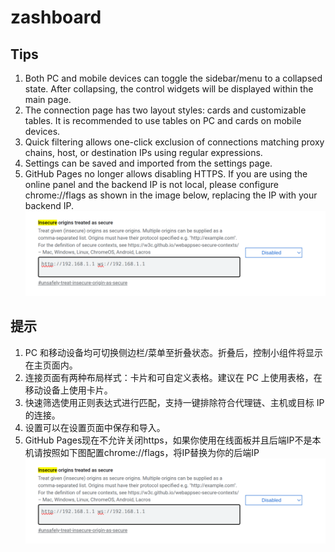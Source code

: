 # zashboard

## Tips
1. Both PC and mobile devices can toggle the sidebar/menu to a collapsed state. After collapsing, the control widgets will be displayed within the main page.  
2. The connection page has two layout styles: cards and customizable tables. It is recommended to use tables on PC and cards on mobile devices.  
3. Quick filtering allows one-click exclusion of connections matching proxy chains, host, or destination IPs using regular expressions.  
4. Settings can be saved and imported from the settings page.
5. GitHub Pages no longer allows disabling HTTPS. If you are using the online panel and the backend IP is not local, please configure chrome://flags as shown in the image below, replacing the IP with your backend IP.
![alt text](image.png)

## 提示
1. PC 和移动设备均可切换侧边栏/菜单至折叠状态。折叠后，控制小组件将显示在主页面内。  
2. 连接页面有两种布局样式：卡片和可自定义表格。建议在 PC 上使用表格，在移动设备上使用卡片。  
3. 快速筛选使用正则表达式进行匹配，支持一键排除符合代理链、主机或目标 IP 的连接。  
4. 设置可以在设置页面中保存和导入。
5. GitHub Pages现在不允许关闭https，如果你使用在线面板并且后端IP不是本机请按照如下图配置chrome://flags，将IP替换为你的后端IP
![alt text](image.png)